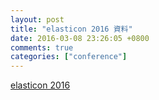 ```yaml
---
layout: post
title: "elasticon 2016 資料"
date: 2016-03-08 23:26:05 +0800
comments: true
categories: ["conference"]
---
```


<!-- more -->

[elasticon 2016]

[elasticon 2016]:https://www.elastic.co/elasticon/conf/2016/sf